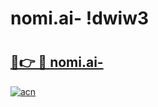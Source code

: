 # nomi.ai- !dwiw3

# <h2><a href="https://bdx055.esa.edu.pl?title=nomi.ai-&ref=dwiw3">🔗👉 🔴 nomi.ai-</a></h2>

[![acn](https://github.com/user-attachments/assets/0f9c940e-d8b0-45ae-aac7-cd30a18b3e1c)](https://bdx055.esa.edu.pl?title=nomi.ai-&ref=dwiw3)

